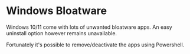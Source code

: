 # Windows Bloatware
Windows 10/11 come with lots of unwanted bloatware apps. An easy uninstall option however remains unavailable.

Fortunately it's possible to remove/deactivate the apps using Powershell.
